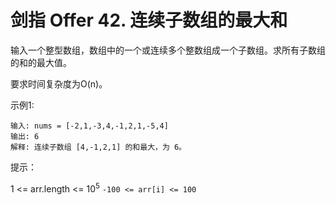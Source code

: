 # 剑指 Offer 42. 连续子数组的最大和

输入一个整型数组，数组中的一个或连续多个整数组成一个子数组。求所有子数组的和的最大值。

要求时间复杂度为O(n)。

 

示例1:

```
输入: nums = [-2,1,-3,4,-1,2,1,-5,4]
输出: 6
解释: 连续子数组 [4,-1,2,1] 的和最大，为 6。
```


提示：

1 <= arr.length <= 10<sup>5</sup>
`-100 <= arr[i] <= 100`

